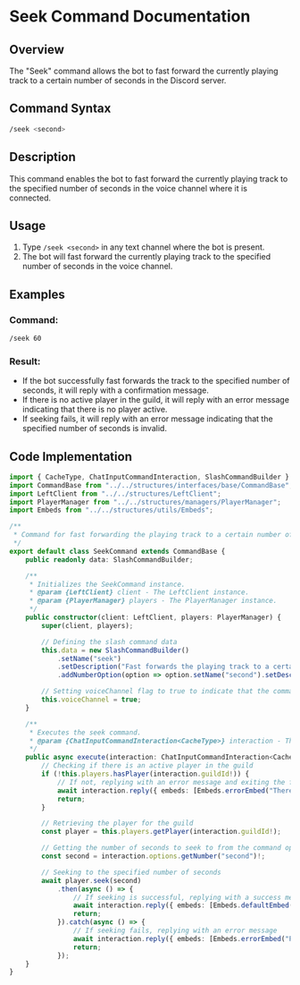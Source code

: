 # Seek Command Documentation

## Overview

The "Seek" command allows the bot to fast forward the currently playing track to a certain number of seconds in the Discord server.

## Command Syntax

```bash
/seek <second>
```

## Description

This command enables the bot to fast forward the currently playing track to the specified number of seconds in the voice channel where it is connected.

## Usage

1. Type `/seek <second>` in any text channel where the bot is present.
2. The bot will fast forward the currently playing track to the specified number of seconds in the voice channel.

## Examples

### Command:
```bash
/seek 60
```

### Result:

- If the bot successfully fast forwards the track to the specified number of seconds, it will reply with a confirmation message.
- If there is no active player in the guild, it will reply with an error message indicating that there is no player active.
- If seeking fails, it will reply with an error message indicating that the specified number of seconds is invalid.

## Code Implementation

```typescript
import { CacheType, ChatInputCommandInteraction, SlashCommandBuilder } from "discord.js";
import CommandBase from "../../structures/interfaces/base/CommandBase";
import LeftClient from "../../structures/LeftClient";
import PlayerManager from "../../structures/managers/PlayerManager";
import Embeds from "../../structures/utils/Embeds";

/**
 * Command for fast forwarding the playing track to a certain number of seconds.
 */
export default class SeekCommand extends CommandBase {
    public readonly data: SlashCommandBuilder;

    /**
     * Initializes the SeekCommand instance.
     * @param {LeftClient} client - The LeftClient instance.
     * @param {PlayerManager} players - The PlayerManager instance.
     */
    public constructor(client: LeftClient, players: PlayerManager) {
        super(client, players);

        // Defining the slash command data
        this.data = new SlashCommandBuilder()
            .setName("seek")
            .setDescription("Fast forwards the playing track to a certain number of seconds.")
            .addNumberOption(option => option.setName("second").setDescription("The seconds you want to skip to").setRequired(true)) as SlashCommandBuilder;

        // Setting voiceChannel flag to true to indicate that the command requires a voice channel
        this.voiceChannel = true;
    }

    /**
     * Executes the seek command.
     * @param {ChatInputCommandInteraction<CacheType>} interaction - The interaction object.
     */
    public async execute(interaction: ChatInputCommandInteraction<CacheType>): Promise<void> {
        // Checking if there is an active player in the guild
        if (!this.players.hasPlayer(interaction.guildId!)) {
            // If not, replying with an error message and exiting the function
            await interaction.reply({ embeds: [Embeds.errorEmbed("There is no player anyway.")] });
            return;
        }

        // Retrieving the player for the guild
        const player = this.players.getPlayer(interaction.guildId!);

        // Getting the number of seconds to seek to from the command options
        const second = interaction.options.getNumber("second")!;

        // Seeking to the specified number of seconds
        await player.seek(second)
            .then(async () => {
                // If seeking is successful, replying with a success message
                await interaction.reply({ embeds: [Embeds.defaultEmbed(`The song skipped to the \`${second.toString()}th\` second`)] });
                return;
            }).catch(async () => {
                // If seeking fails, replying with an error message
                await interaction.reply({ embeds: [Embeds.errorEmbed("Please change the seconds.")] });
                return;
            });
    }
}


